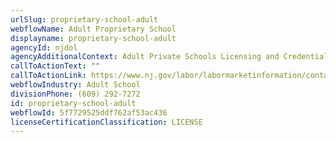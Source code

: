 ```yaml
---
urlSlug: proprietary-school-adult
webflowName: Adult Proprietary School
displayname: proprietary-school-adult
agencyId: njdol
agencyAdditionalContext: Adult Private Schools Licensing and Credentials
callToActionText: ""
callToActionLink: https://www.nj.gov/labor/labormarketinformation/contact-us/COEI.shtml
webflowIndustry: Adult School
divisionPhone: (609) 292-7272
id: proprietary-school-adult
webflowId: 5f7729525ddf762af53ac436
licenseCertificationClassification: LICENSE
---
```

